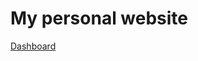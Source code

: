 # My personal website
<div class="button-group">
    <a href="#" class="button big primary">Dashboard</a>
</div>
